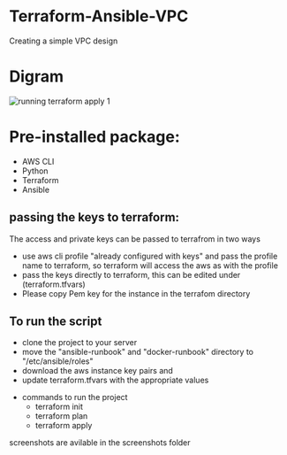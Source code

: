 # Terraform-Ansible-VPC
Creating a simple VPC design 
# Digram
![running terraform apply 1](https://user-images.githubusercontent.com/7353494/42738026-158792e0-887d-11e8-8eed-c416c16b5b1b.jpg)

# Pre-installed package: 

 - AWS CLI
 - Python
 - Terraform
 - Ansible
 

## passing the keys to terraform:

The access and private keys can be passed to terrafrom in two ways

 - use aws cli profile "already configured with keys" and pass the profile name to terraform, so terraform will access the aws as with the profile
 - pass the keys directly to terraform, this can be edited under (terraform.tfvars)
 - Please copy Pem key for the instance in the terrafom directory


## To run the script

- clone the project to your server
- move the "ansible-runbook" and "docker-runbook" directory to "/etc/ansible/roles"
- download the aws instance key pairs and 
- update terraform.tfvars with the appropriate values
* commands to run the project
    * terraform init
    * terraform plan
    * terraform apply

screenshots are avilable in the screenshots folder
